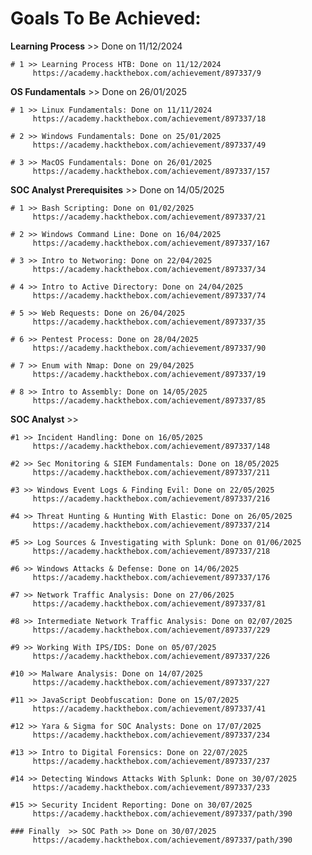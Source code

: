 # Goals To Be Achieved:

**Learning Process** >> Done on 11/12/2024

    # 1 >> Learning Process HTB: Done on 11/12/2024
         https://academy.hackthebox.com/achievement/897337/9

**OS Fundamentals** >> Done on 26/01/2025

    # 1 >> Linux Fundamentals: Done on 11/11/2024
         https://academy.hackthebox.com/achievement/897337/18

    # 2 >> Windows Fundamentals: Done on 25/01/2025
         https://academy.hackthebox.com/achievement/897337/49

    # 3 >> MacOS Fundamentals: Done on 26/01/2025
         https://academy.hackthebox.com/achievement/897337/157

**SOC Analyst Prerequisites** >> Done on 14/05/2025

    # 1 >> Bash Scripting: Done on 01/02/2025
         https://academy.hackthebox.com/achievement/897337/21

    # 2 >> Windows Command Line: Done on 16/04/2025
         https://academy.hackthebox.com/achievement/897337/167

    # 3 >> Intro to Networing: Done on 22/04/2025
         https://academy.hackthebox.com/achievement/897337/34

    # 4 >> Intro to Active Directory: Done on 24/04/2025
         https://academy.hackthebox.com/achievement/897337/74

    # 5 >> Web Requests: Done on 26/04/2025
         https://academy.hackthebox.com/achievement/897337/35

    # 6 >> Pentest Process: Done on 28/04/2025
         https://academy.hackthebox.com/achievement/897337/90

    # 7 >> Enum with Nmap: Done on 29/04/2025
         https://academy.hackthebox.com/achievement/897337/19

    # 8 >> Intro to Assembly: Done on 14/05/2025
         https://academy.hackthebox.com/achievement/897337/85

**SOC Analyst** >>

    #1 >> Incident Handling: Done on 16/05/2025
         https://academy.hackthebox.com/achievement/897337/148

    #2 >> Sec Monitoring & SIEM Fundamentals: Done on 18/05/2025
         https://academy.hackthebox.com/achievement/897337/211

    #3 >> Windows Event Logs & Finding Evil: Done on 22/05/2025
         https://academy.hackthebox.com/achievement/897337/216

    #4 >> Threat Hunting & Hunting With Elastic: Done on 26/05/2025
         https://academy.hackthebox.com/achievement/897337/214

    #5 >> Log Sources & Investigating with Splunk: Done on 01/06/2025
         https://academy.hackthebox.com/achievement/897337/218

    #6 >> Windows Attacks & Defense: Done on 14/06/2025
         https://academy.hackthebox.com/achievement/897337/176

    #7 >> Network Traffic Analysis: Done on 27/06/2025
         https://academy.hackthebox.com/achievement/897337/81

    #8 >> Intermediate Network Traffic Analysis: Done on 02/07/2025
         https://academy.hackthebox.com/achievement/897337/229

    #9 >> Working With IPS/IDS: Done on 05/07/2025
         https://academy.hackthebox.com/achievement/897337/226

    #10 >> Malware Analysis: Done on 14/07/2025
         https://academy.hackthebox.com/achievement/897337/227

    #11 >> JavaScript Deobfuscation: Done on 15/07/2025
         https://academy.hackthebox.com/achievement/897337/41

    #12 >> Yara & Sigma for SOC Analysts: Done on 17/07/2025
         https://academy.hackthebox.com/achievement/897337/234

    #13 >> Intro to Digital Forensics: Done on 22/07/2025
         https://academy.hackthebox.com/achievement/897337/237

    #14 >> Detecting Windows Attacks With Splunk: Done on 30/07/2025
         https://academy.hackthebox.com/achievement/897337/233

    #15 >> Security Incident Reporting: Done on 30/07/2025
         https://academy.hackthebox.com/achievement/897337/path/390

    ### Finally  >> SOC Path >> Done on 30/07/2025
         https://academy.hackthebox.com/achievement/897337/path/390










